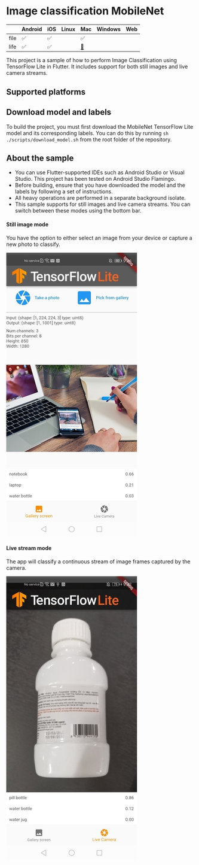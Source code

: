 # Image classification MobileNet

|      | Android | iOS | Linux | Mac | Windows | Web |
|------|---------|-----|-------|-----|---------|-----|
| file | ✅       | ✅   |       | ✅   |         |     |
| life | ✅       | ✅   |       | [🚧](https://github.com/flutter/flutter/issues/41708)   |         |     |

This project is a sample of how to perform Image Classification using
TensorFlow Lite in Flutter. It includes support for both still images and live
camera streams.

## Supported platforms



## Download model and labels

To build the project, you must first download the MobileNet TensorFlow Lite
model and its corresponding labels. You can do this by
running `sh ./scripts/download_model.sh` from the root folder of the repository.

## About the sample

- You can use Flutter-supported IDEs such as Android Studio or Visual Studio.
  This project has been tested on Android Studio Flamingo.
- Before building, ensure that you have downloaded the model and the labels by
  following a set of instructions.
- All heavy operations are performed in a separate background isolate.
- This sample supports for still images and live camera streams. You can
  switch between these modes using the bottom bar.

#### Still image mode

You have the option to either select an image from your device or capture a new
photo to classify.

![Still image mode](screenshots/still_image.jpg)

#### Live stream mode

The app will classify a continuous stream of image frames captured by the
camera.

![Live stream mode](screenshots/live_stream.jpg)
